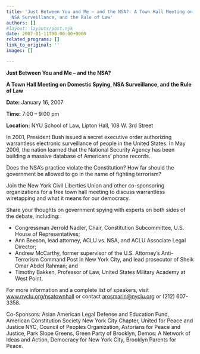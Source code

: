 ```yaml
---
title: 'Just Between You and Me – and the NSA?: A Town Hall Meeting on Domestic Spying,
  NSA Surveillance, and the Rule of Law'
authors: []
#layout: layouts/post.njk
date: 2007-01-11T00:00:00+0000
related_programs: []
link_to_original: ''
images: []

---
```

**Just Between You and Me – and the NSA?**

**A Town Hall Meeting on Domestic Spying, NSA Surveillance, and the Rule of Law**

**Date:** January 16, 2007

**Time:** 7:00 – 9:00 pm

**Location:** NYU School of Law, Lipton Hall, 108 W. 3rd Street

In 2001, President Bush issued a secret executive order authorizing warrantless electronic surveillance of people in the United States. In May 2006, the nation learned that the National Security Agency has been building a massive database of Americans’ phone records.

Does the NSA’s practice violate the Constitution? How far should the government be allowed to go in the name of fighting terrorism?

Join the New York Civil Liberties Union and other co-sponsoring organizations for a free town hall meeting to discuss warrantless wiretapping and what it means for our democracy.

Share your thoughts on government spying with experts on both sides of the debate, including:

* Congressman Jerrold Nadler, Chair, Constitution Subcommittee, U.S. House of Representatives;
* Ann Beeson, lead attorney, ACLU vs. NSA, and ACLU Associate Legal Director;
* Andrew McCarthy, former supervisor of the U.S. Attorney’s Anti-Terrorism Command Post in New York City, and lead prosecutor of Sheik Omar Abdel Rahman; and
* Timothy Bakken, Professor of Law, United States Military Academy at West Point.

For more information and a complete list of speakers, visit www.nyclu.org/nsatownhall or contact arosmarin@nyclu.org or (212) 607-3358.

Co-Sponsors: Asian American Legal Defense and Education Fund, American Constitution Society New York City Chapter, United for Peace and Justice NYC, Council of Peoples Organization, Astorians for Peace and Justice, Park Slope Greens, Green Party of Brooklyn, Demos: A Network of Ideas and Action, Democracy for New York City, Brooklyn Parents for Peace.